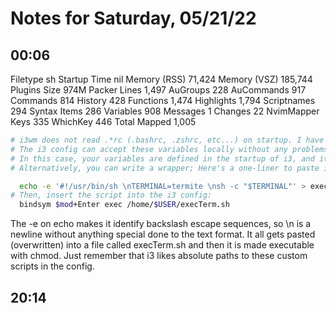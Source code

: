 # Notes for Saturday, 05/21/22

## 00:06


Filetype                   sh
Startup Time              nil
Memory (RSS)           71,424
Memory (VSZ)          185,744
Plugins Size             974M
Packer Lines            1,497
AuGroups                  228
AuCommands                917
Commands                  814
History                   428
Functions               1,474
Highlights              1,794
Scriptnames               294
Syntax Items              286
Variables                 908
Messages                    1
Changes                    22
NvimMapper Keys           335
WhichKey                  446
Total Mapped            1,005

```sh
# i3wm does not read .*rc (.bashrc, .zshrc, etc...) on startup. I have read in some places it may load up ~/.profile on startup, but it still might not know what to do with the variable.
# The i3 config can accept these variables locally without any problems; add them to the top of the config file with set $TERMINAL termite and then call it normally later such as `bindsym $mod+Enter exec $TERMINAL `
# In this case, your variables are defined in the startup of i3, and it knows what it's looking for no problem.
# Alternatively, you can write a wrapper; Here's a one-liner to paste in your Terminal that should work.

  echo -e '#!/usr/bin/sh \nTERMINAL=termite \nsh -c "$TERMINAL"' > execTerm.sh && chmod +x execTerm.sh
# Then, insert the script into the i3 config:
  bindsym $mod+Enter exec /home/$USER/execTerm.sh
```

The -e on echo makes it identify backslash escape sequences, so \n is a newline without anything special done to the text format. It all gets pasted (overwritten) into a file called execTerm.sh and then it is made executable with chmod. Just remember that i3 likes absolute paths to these custom scripts in the config.

## 20:14
